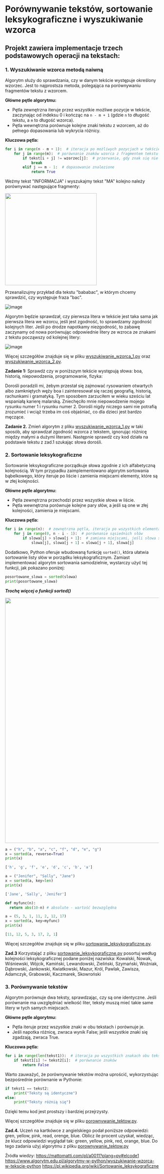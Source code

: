 # Porównywanie tekstów, sortowanie leksykograficzne i wyszukiwanie wzorca

## Projekt zawiera implementacje trzech podstawowych operacji na tekstach:

### 1. Wyszukiwanie wzorca metodą naiwną

Algorytm służy do sprawdzania, czy w danym tekście występuje określony wzorzec. Jest to najprostsza metoda, polegająca na porównywaniu fragmentów tekstu z wzorcem.

**Główne pętle algorytmu:**
- Pętla zewnętrzna iteruje przez wszystkie możliwe pozycje w tekście, zaczynając od indeksu 0 i kończąc na `n - m + 1` (gdzie `n` to długość tekstu, a `m` to długość wzorca).
- Pętla wewnętrzna porównuje kolejne znaki tekstu z wzorcem, aż do pełnego dopasowania lub wykrycia różnicy.

**Kluczowa pętla:**

```python
for i in range(n - m + 1):  # iteracja po możliwych pozycjach w tekście
    for j in range(m):  # porównanie znaków wzorca z fragmentem tekstu
        if tekst[i + j] != wzorzec[j]:  # przerwanie, gdy znak się nie zgadza
            break
        elif j == m - 1:  # dopasowanie znalezione
            return True
```
Weźmy tekst "INFORMACJA" i wyszukajmy tekst "MA" kolejno należy porównywać następujące fragmenty:

<img src="https://github.com/user-attachments/assets/8b9eab09-2802-4f24-8e6f-bd2cf3ed56e6" width="300">



Przeanalizujmy przykład dla tekstu "bababac", w którym chcemy sprawdzić, czy występuje fraza "bac".

![image](https://github.com/user-attachments/assets/faaf0af3-7e36-499b-b2fd-0497f797cc83)

Algorytm będzie sprawdzał, czy pierwsza litera w tekście jest taka sama jak pierwsza litera we wzorcu, jeśli jest zgodność, to sprawdzamy zgodność kolejnych liter. Jeśli po drodze napotkamy niezgodność, to zabawę zaczynamy od nowa porównując odpowiednie litery ze wzroca ze znakami z tekstu począwszy od kolejnej litery:

![image](https://github.com/user-attachments/assets/45f0c123-df87-48e1-b570-3206469497d5)

Więcej szczegółów znajduje się w pliku [wyszukiwanie_wzorca_1.py](wyszukiwanie_wzorca_1.py) oraz [wyszukiwanie_wzorca_2.py](wyszukiwanie_wzorca_2.py).

**Zadanie 1:** Sprawdż czy w poniższym tekście występują słowa: boa, historią, niepowodzenia, programowanie, fizyka:

Dorośli poradzili mi, żebym przestał się zajmować rysowaniem otwartych albo zamkniętych węży boa i zainteresował się raczej geografią, historią, rachunkami i gramatyką. Tym sposobem zarzuciłem w wieku sześciu lat wspaniałą karierę malarską. Zniechęciło mnie niepowodzenie mojego rysunku numer 1 i rysunku numer 2. Dorośli nigdy niczego sami nie potrafią zrozumieć i wciąż trzeba im coś objaśniać, co dla dzieci jest bardzo męczące.

**Zadanie 2.** Zmień algorytm z pliku [wyszukiwanie_wzorca_1.py](wyszukiwanie_wzorca_1.py) w taki sposób, aby sprawdzał zgodność wzorca z tekstem, ignorując różnicę między małymi a dużymi literami. Następnie sprawdź czy kod działa na podstawie tekstu z zad.1 szukając słowa dorośli.




### 2. Sortowanie leksykograficzne

Sortowanie leksykograficzne porządkuje słowa zgodnie z ich alfabetyczną kolejnością. W tym przypadku zaimplementowano algorytm sortowania bąbelkowego, który iteruje po liście i zamienia miejscami elementy, które są w złej kolejności.

**Główne pętle algorytmu:**
- Pętla zewnętrzna przechodzi przez wszystkie słowa w liście.
- Pętla wewnętrzna porównuje kolejne pary słów, a jeśli są one w złej kolejności, zamienia je miejscami.

**Kluczowa pętla:**

```python
for i in range(n):  # zewnętrzna pętla, iteracja po wszystkich elementach listy
    for j in range(0, n - i - 1):  # porównanie sąsiednich słów
        if slowa[j] > slowa[j + 1]:  # zamiana miejscami, jeśli słowa są w złej kolejności
            slowa[j], slowa[j + 1] = slowa[j + 1], slowa[j]
```

Dodatkowo, Python oferuje wbudowaną funkcję `sorted()`, która ułatwia sortowanie listy słów w porządku leksykograficznym. Zamiast implementować algorytm sortowania samodzielnie, wystarczy użyć tej funkcji, jak pokazano poniżej:

```python
posortowane_slowa = sorted(slowa)
print(posortowane_slowa)
```

***Trochę więcej o funkcji sorted()***

<img src="https://github.com/user-attachments/assets/5d93f284-c6a2-4db7-8ae7-a441aedff9d8" width="800">

```python
a = ("h", "b", "a", "c", "f", "d", "e", "g")
x = sorted(a, reverse=True)
print(x)

['h', 'g', 'f', 'e', 'd', 'c', 'b', 'a']
```
```python
a = ("Jenifer", "Sally", "Jane")
x = sorted(a, key=len)
print(x)

['Jane', 'Sally', 'Jenifer']
```
```python
def myfunc(n):
  return abs(10-n) # absolute - wartość bezwzględna

a = (5, 3, 1, 11, 2, 12, 17)
x = sorted(a, key=myfunc)
print(x)

[11, 12, 5, 3, 17, 2, 1]
```


Więcej szczegółów znajduje się w pliku [sortowanie_leksykograficzne.py](sortowanie_leksykograficzne.py).

**Zad.3** Korzystająć z pliku [sortowanie_leksykograficzne.py](sortowanie_leksykograficzne.py) posortuj według kolejności leksykograficznej podane
poniżej nazwiska: Kowalski, Nowak, Wiśniewski, Wójcik, Kamiński, Lewandowski, Zieliński, Szymański, Woźniak, Dąbrowski, Jankowski, Kwiatkowski, Mazur, Król, Pawlak, Zawisza, Adamczyk, Grabowski, Kaczmarek, Skowroński



### 3. Porównywanie tekstów

Algorytm porównuje dwa teksty, sprawdzając, czy są one identyczne. Jeśli porównanie ma uwzględniać wielkość liter, teksty muszą mieć takie same litery w tych samych miejscach.

**Główne pętle algorytmu:**
- Pętla iteruje przez wszystkie znaki w obu tekstach i porównuje je.
- Jeśli napotka różnicę, zwraca wynik False; jeśli wszystkie znaki się zgadzają, zwraca True.

**Kluczowa pętla:**

```python
for i in range(len(tekst1)):  # iteracja po wszystkich znakach obu tekstów
    if tekst1[i] != tekst2[i]:  # porównanie znaków
        return False
```

Warto zauważyć, że porównywanie tekstów można uprościć, wykorzystując bezpośrednie porównanie w Pythonie:

```python
if tekst1 == tekst2:
    print("Teksty są identyczne")
else:
    print("Teksty różnią się")
```

Dzięki temu kod jest prostszy i bardziej przejrzysty.

Więcej szczegółów znajduje się w pliku [porownywanie_tektow.py](porownywanie_tektow.py).

**Zad.4.** Uczeń na kartkówce z angielskiego podał poniższe odpowiedzi: gren, yellow, pink, read, orenge, blue.
Oblicz ile procent uzyskał, wiedząc, że klucz odpowiedzi wyglądał tak: green, yellow, pink, red, orange, blue.
Do tego zadania użyj algorytmu z pliku [porownywanie_tektow.py](porownywanie_tektow.py)

Źródła wiedzy:
https://mattomatti.com/pl/a0011?plang=py#elcode1
https://www.algorytm.edu.pl/algorytmy-w-python/wyszukiwanie-wzorca-w-tekscie-python
https://pl.wikipedia.org/wiki/Sortowanie_leksykograficzne
